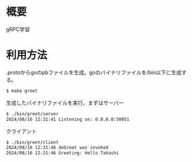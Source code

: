 # 概要
gRPC学習

# 利用方法
.protoからgoのpbファイルを生成。goのバイナリファイルを/bin以下に生成する。
```bash
$ make greet
```

生成したバイナリファイルを実行。まずはサーバー
```bash
$ ./bin/greet/server
2024/08/16 12:31:41 Listening on: 0.0.0.0:50051
```
クライアント
```bash
$ ./bin/greet/client
2024/08/16 12:31:46 doGreat was invoked
2024/08/16 12:31:46 Greeting: Hello Takashi
```